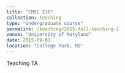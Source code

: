 ```yaml
---
title: "CMSC 216"
collection: teaching
type: "Undergraduate course"
permalink: /teaching/2015-fall-teaching-1
venue: "University of Maryland"
date: 2015-09-01
location: "College Park, MD"
---
```


Teaching TA
